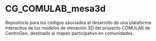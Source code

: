 # CG_COMULAB_mesa3d
Repositorio para los códigos asociados al desarrollo de una plataforma interactiva de los modelos de elevación 3D del proyecto COMULAB de CentroGeo, destinado al mapeo participativo en comunidades.
